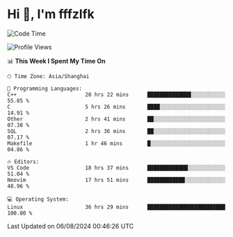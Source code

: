 # Hi 👋, I'm fffzlfk

<!--START_SECTION:waka-->
![Code Time](http://img.shields.io/badge/Code%20Time-870%20hrs%204%20mins-blue)

![Profile Views](http://img.shields.io/badge/Profile%20Views-0-blue)

📊 **This Week I Spent My Time On** 

```text
🕑︎ Time Zone: Asia/Shanghai

💬 Programming Languages: 
C++                      20 hrs 22 mins      ██████████████░░░░░░░░░░░   55.85 % 
C                        5 hrs 26 mins       ████░░░░░░░░░░░░░░░░░░░░░   14.91 % 
Other                    2 hrs 41 mins       ██░░░░░░░░░░░░░░░░░░░░░░░   07.38 % 
SQL                      2 hrs 36 mins       ██░░░░░░░░░░░░░░░░░░░░░░░   07.17 % 
Makefile                 1 hr 46 mins        █░░░░░░░░░░░░░░░░░░░░░░░░   04.86 % 

🔥 Editors: 
VS Code                  18 hrs 37 mins      █████████████░░░░░░░░░░░░   51.04 % 
Neovim                   17 hrs 51 mins      ████████████░░░░░░░░░░░░░   48.96 % 

💻 Operating System: 
Linux                    36 hrs 29 mins      █████████████████████████   100.00 % 
```


 Last Updated on 06/08/2024 00:46:26 UTC
<!--END_SECTION:waka-->
